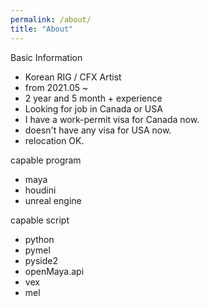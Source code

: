 ```yaml
---
permalink: /about/
title: "About"
---
```


Basic Information
- Korean RIG / CFX Artist
- from 2021.05 ~
- 2 year and 5 month + experience
- Looking for job in Canada or USA
- I have a work-permit visa for Canada now.
- doesn't have any visa for USA now.
- relocation OK.

capable program
- maya
- houdini
- unreal engine

capable script
- python
- pymel
- pyside2
- openMaya.api
- vex
- mel
